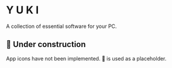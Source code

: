 # Y U K I

A collection of essential software for your PC.

## 🚧 Under construction

App icons have not been implemented. 🎀 is used as a placeholder.
